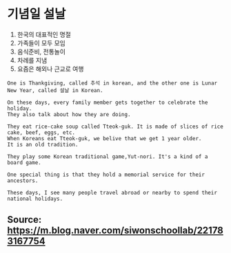 # 기념일 설날
1. 한국의 대표적인 명절
2. 가족들이 모두 모임
3. 음식준비, 전통놀이
4. 차례를 지냄
5. 요즘은 해외나 근교로 여행
```
One is Thankgiving, called 추석 in korean, and the other one is Lunar New Year, called 설날 in Korean.

On these days, every family member gets together to celebrate the holiday.
They also talk about how they are doing.

They eat rice-cake soup called Tteok-guk. It is made of slices of rice cake, beef, eggs, etc.
When Koreans eat Tteok-guk, we belive that we get 1 year older.
It is an old tradition.

They play some Korean traditional game,Yut-nori. It's a kind of a board game.

One special thing is that they hold a memorial service for their ancestors.

These days, I see many people travel abroad or nearby to spend their national holidays.
```
## Source: <https://m.blog.naver.com/siwonschoollab/221783167754>
